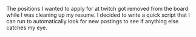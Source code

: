 The positions I wanted to apply for at twitch got removed from the board while I was cleaning up my resume. I decided to write a quick script that I can run to automatically look for new postings to see if anything else catches my eye. 